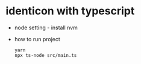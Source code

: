 # identicon with typescript

- node setting - install nvm

* how to run project

      yarn
      npx ts-node src/main.ts
